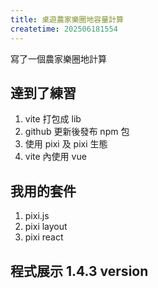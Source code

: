 ```yaml
---
title: 桌遊農家樂圈地容量計算
createtime: 202506181554
---
```


寫了一個農家樂圈地計算

## 達到了練習

1. vite 打包成 lib
2. github 更新後發布 npm 包
3. 使用 pixi 及 pixi 生態
4. vite 內使用 vue

## 我用的套件

1. pixi.js
2. pixi layout
3. pixi react
<script setup>
const fenceArray=[
  "1-2-H", "0-0-H", "1-0-H",
  "0-0-V", "2-0-H", "3-0-V",
  "3-1-V", "2-2-H", "0-2-H",
  "0-1-V", "0-2-V", "0-3-H",
  "1-3-H", "2-3-H", "3-2-V",
];
</script>

## 程式展示 1.4.3 version

<BoardGameAgricolaFence :fenceArray />
